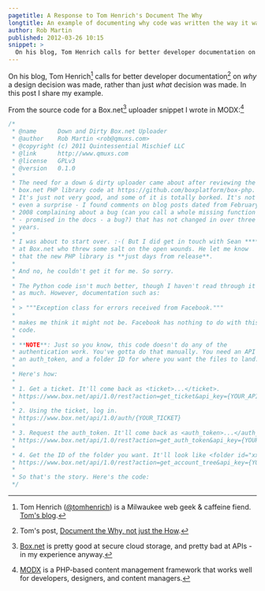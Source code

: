 ```yaml
---
pagetitle: A Response to Tom Henrich's Document The Why
longtitle: An example of documenting why code was written the way it was.
author: Rob Martin
published: 2012-03-26 10:15
snippet: >
  On his blog, Tom Henrich calls for better developer documentation on <em>why</em> a design decision was made, rather than just <em>what</em> decision was made. In this post I share my example.
---
```


On his blog, Tom Henrich[^th] calls for better developer documentation[^why] on *why* a design decision was made, rather than just *what* decision was made. In this post I share my example.

From the source code for a Box.net[^box.net] uploader snippet I wrote in MODX:[^modx]

```php
/*
 * @name      Down and Dirty Box.net Uploader
 * @author    Rob Martin <rob@qmuxs.com>
 * @copyright (c) 2011 Quintessential Mischief LLC
 * @link      http://www.qmuxs.com
 * @license   GPLv3
 * @version   0.1.0
 *
 * The need for a down & dirty uploader came about after reviewing the
 * box.net PHP library code at https://github.com/boxplatform/box-php.
 * It's just not very good, and some of it is totally borked. It's not
 * even a surprise - I found comments on blog posts dated from February
 * 2008 complaining about a bug (can you call a whole missing function
 * - promised in the docs - a bug?) that has not changed in over three
 * years.
 *
 * I was about to start over. :-( But I did get in touch with Sean ****
 * at Box.net who threw some salt on the open wounds. He let me know
 * that the new PHP library is **just days from release**.
 *
 * And no, he couldn't get it for me. So sorry.
 *
 * The Python code isn't much better, though I haven't read through it
 * as much. However, documentation such as:
 *
 * > """Exception class for errors received from Facebook."""
 *
 * makes me think it might not be. Facebook has nothing to do with this
 * code.
 *
 * **NOTE**: Just so you know, this code doesn't do any of the
 * authentication work. You've gotta do that manually. You need an API key,
 * an auth_token, and a folder ID for where you want the files to land.
 *
 * Here's how:
 *
 * 1. Get a ticket. It'll come back as <ticket>...</ticket>.
 * https://www.box.net/api/1.0/rest?action=get_ticket&api_key={YOUR_API_KEY}
 *
 * 2. Using the ticket, log in.
 * https://www.box.net/api/1.0/auth/{YOUR_TICKET}
 *
 * 3. Request the auth_token. It'll come back as <auth_token>...</auth_token>.
 * https://www.box.net/api/1.0/rest?action=get_auth_token&api_key={YOUR_API_KEY}&ticket={YOUR_TICKET}
 *
 * 4. Get the ID of the folder you want. It'll look like <folder id="xxx" name="this-one".../>
 * https://www.box.net/api/1.0/rest?action=get_account_tree&api_key={YOUR_API_KEY}&auth_token={YOUR_AUTH_TOKEN}&folder_id=0&params[]=nozip
 *
 * So that's the story. Here's the code:
 */
```


[^th]: Tom Henrich ([@tomhenrich][thtw]) is a Milwaukee web geek & caffeine fiend. [Tom's blog][blog].

[thtw]: http://www.twitter.com/#!/tomhenrich "Tom Henrich on Twitter"

[blog]: http://notes.tomhenrich.com/ "Tom Henrich's blog"

[^why]: Tom's post, [Document the Why, not just the How][post].

[post]: http://notes.tomhenrich.com/2012/03/document-the-why-not-just-the-how/ "Document the Why, not just the How"

[^box.net]: [Box.net][] is pretty good at secure cloud storage, and pretty bad at APIs - in my experience anyway.

[Box.net]: http://www.box.net "Those people who do secure cloud storage."

[^modx]: [MODX][] is a PHP-based content management framework that works well for developers, designers, and content managers.

[MODX]: http://www.modx.com "MODX content management framework"
